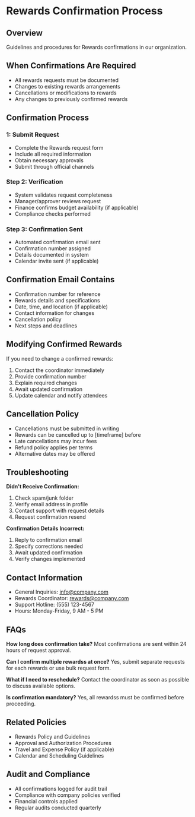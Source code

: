 # Rewards Confirmation Process

## Overview
Guidelines and procedures for Rewards confirmations in our organization.

## When Confirmations Are Required
- All rewards requests must be documented
- Changes to existing rewards arrangements
- Cancellations or modifications to rewards
- Any changes to previously confirmed rewards

## Confirmation Process

###  1: Submit Request
- Complete the Rewards request form
- Include all required information
- Obtain necessary approvals
- Submit through official channels

### Step 2: Verification
- System validates request completeness
- Manager/approver reviews request
- Finance confirms budget availability (if applicable)
- Compliance checks performed

### Step 3: Confirmation Sent
- Automated confirmation email sent
- Confirmation number assigned
- Details documented in system
- Calendar invite sent (if applicable)

## Confirmation Email Contains
- Confirmation number for reference
- Rewards details and specifications
- Date, time, and location (if applicable)
- Contact information for changes
- Cancellation policy
- Next steps and deadlines

## Modifying Confirmed Rewards
If you need to change a confirmed rewards:
1. Contact the coordinator immediately
2. Provide confirmation number
3. Explain required changes
4. Await updated confirmation
5. Update calendar and notify attendees

## Cancellation Policy
- Cancellations must be submitted in writing
- Rewards can be cancelled up to [timeframe] before
- Late cancellations may incur fees
- Refund policy applies per terms
- Alternative dates may be offered

## Troubleshooting

**Didn't Receive Confirmation:**
1. Check spam/junk folder
2. Verify email address in profile
3. Contact support with request details
4. Request confirmation resend

**Confirmation Details Incorrect:**
1. Reply to confirmation email
2. Specify corrections needed
3. Await updated confirmation
4. Verify changes implemented

## Contact Information
- General Inquiries: info@company.com
- Rewards Coordinator: rewards@company.com
- Support Hotline: (555) 123-4567
- Hours: Monday-Friday, 9 AM - 5 PM

## FAQs

**How long does confirmation take?**
Most confirmations are sent within 24 hours of request approval.

**Can I confirm multiple rewardss at once?**
Yes, submit separate requests for each rewards or use bulk request form.

**What if I need to reschedule?**
Contact the coordinator as soon as possible to discuss available options.

**Is confirmation mandatory?**
Yes, all rewardss must be confirmed before proceeding.

## Related Policies
- Rewards Policy and Guidelines
- Approval and Authorization Procedures
- Travel and Expense Policy (if applicable)
- Calendar and Scheduling Guidelines

## Audit and Compliance
- All confirmations logged for audit trail
- Compliance with company policies verified
- Financial controls applied
- Regular audits conducted quarterly

